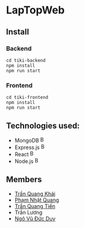 # LapTopWeb

## Install

### Backend

```
cd tiki-backend
npm install
npm run start
```

### Frontend

```
cd tiki-frontend
npm install
npm run start
```

## Technologies used:

+ MongoDB  <a href="https://getbootstrap.com/" target="_blank" rel="noreferrer"><img src="https://raw.githubusercontent.com/danielcranney/readme-generator/main/public/icons/skills/mongodb-colored.svg" width="16" height="16" alt="Bootstrap" /></a>
+ Express.js  <a href="https://getbootstrap.com/" target="_blank" rel="noreferrer"><img src="https://raw.githubusercontent.com/danielcranney/readme-generator/main/public/icons/skills/express-colored.svg" width="16" height="16" alt="Bootstrap" /></a>
+ React  <a href="https://getbootstrap.com/" target="_blank" rel="noreferrer"><img src="https://raw.githubusercontent.com/danielcranney/readme-generator/main/public/icons/skills/react-colored.svg" width="16" height="16" alt="Bootstrap" /></a>
+ Node.js  <a href="https://getbootstrap.com/" target="_blank" rel="noreferrer"><img src="https://raw.githubusercontent.com/danielcranney/readme-generator/main/public/icons/skills/nodejs-colored.svg" width="16" height="16" alt="Bootstrap" /></a>

## Members

+ [Trần Quang Khải](https://github.com/TranQuangKhai288)
+ [Phạm Nhật Quang](https://github.com/pnQuanq)
+ [Trần Quang Tiến](https://github.com/Jackesque)
+ Trần Lương
+ [Ngô Vũ Đức Duy](https://github.com/duyngo0605)

